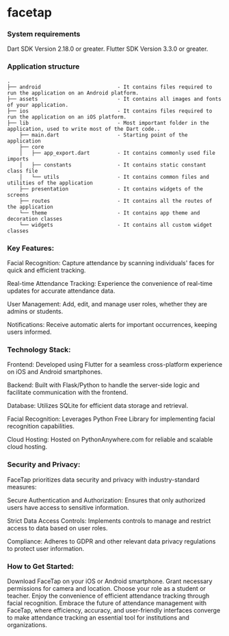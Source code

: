 # facetap

### System requirements

Dart SDK Version 2.18.0 or greater.
Flutter SDK Version 3.3.0 or greater.

### Application structure

                    
```
.
├── android                         - It contains files required to run the application on an Android platform.
├── assets                          - It contains all images and fonts of your application.
├── ios                             - It contains files required to run the application on an iOS platform.
├── lib                             - Most important folder in the application, used to write most of the Dart code..
    ├── main.dart                   - Starting point of the application
    ├── core
    │   ├── app_export.dart         - It contains commonly used file imports
    │   ├── constants               - It contains static constant class file
    │   └── utils                   - It contains common files and utilities of the application
    ├── presentation                - It contains widgets of the screens
    ├── routes                      - It contains all the routes of the application
    └── theme                       - It contains app theme and decoration classes
    └── widgets                     - It contains all custom widget classes
```
### Key Features:
Facial Recognition: Capture attendance by scanning individuals' faces for quick and efficient tracking.

Real-time Attendance Tracking: Experience the convenience of real-time updates for accurate attendance data.

User Management: Add, edit, and manage user roles, whether they are admins or students.

Notifications: Receive automatic alerts for important occurrences, keeping users informed.

### Technology Stack:
Frontend: Developed using Flutter for a seamless cross-platform experience on iOS and Android smartphones.

Backend: Built with Flask/Python to handle the server-side logic and facilitate communication with the frontend.

Database: Utilizes SQLite for efficient data storage and retrieval.

Facial Recognition: Leverages Python Free Library for implementing facial recognition capabilities.

Cloud Hosting: Hosted on PythonAnywhere.com for reliable and scalable cloud hosting.

### Security and Privacy:
FaceTap prioritizes data security and privacy with industry-standard measures:

Secure Authentication and Authorization: Ensures that only authorized users have access to sensitive information.

Strict Data Access Controls: Implements controls to manage and restrict access to data based on user roles.

Compliance: Adheres to GDPR and other relevant data privacy regulations to protect user information.


### How to Get Started:
Download FaceTap on your iOS or Android smartphone.
Grant necessary permissions for camera and location.
Choose your role as a student or teacher.
Enjoy the convenience of efficient attendance tracking through facial recognition.
Embrace the future of attendance management with FaceTap, where efficiency, accuracy, and user-friendly interfaces converge to make attendance tracking an essential tool for institutions and organizations.






